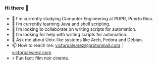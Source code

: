### Hi there 👋
<!--
- 🔭 I’m currently working on [100 Days of Code challenge](https://www.100daysofcode.com/)
-->
- 🔭 I'm currently studying Computer Engineering at PUPR, Puerto Rico.
- 🌱 I’m currently learning Java and shell scripting.
- 👯 I’m looking to collaborate on writing scripts for automation.
- 🤔 I’m looking for help with writing scripts for automation.
- 💬 Ask me about Unix-like systems like Arch, Fedora and Debian.
- 📫 How to reach me: victoroalvarez@protonmail.com | [victoroalvarez.com](victoroalvarez.com)
- ⚡ Fun fact: film noir cinema.
